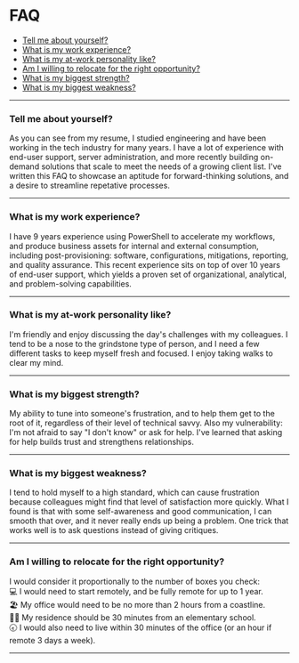 # FAQ
<!--
* [What is a challenge I am seeking?](https://github.com/tonypags/resume/blob/master/FAQ.md#what-is-a-challenge-I-am-seeking)
* [What do I like most about my current job?](https://github.com/tonypags/resume/blob/master/FAQ.md#what-do-I-like-most-about-my-current-job)
* [What do I like least about my current job?](https://github.com/tonypags/resume/blob/master/FAQ.md#what-do-I-like-least-about-my-current-job)
* [Why do I want to leave my current job?](https://github.com/tonypags/resume/blob/master/FAQ.md#why-do-I-want-to-leave-my-current-job)
* [Why have I stayed at my current job for so long?](https://github.com/tonypags/resume/blob/master/FAQ.md#why-have-i-stayed-at-my-current-job-for-so-long)
* [What type of company am I looking for?](https://github.com/tonypags/resume/blob/master/FAQ.md#what-type-of-company-am-I-looking-for) 
--> 
<!--ts-->
* [Tell me about yourself?](https://github.com/tonypags/resume/blob/master/FAQ.md#tell-me-about-yourself)
* [What is my work experience?](https://github.com/tonypags/resume/blob/master/FAQ.md#what-is-my-work-experience)
* [What is my at-work personality like?](https://github.com/tonypags/resume/blob/master/FAQ.md#what-is-my-at-work-personality-like)
* [Am I willing to relocate for the right opportunity?](https://github.com/tonypags/resume/blob/master/FAQ.md#am-I-willing-to-relocate-for-the-right-opportunity)
* [What is my biggest strength?](https://github.com/tonypags/resume/blob/master/FAQ.md#what-is-my-biggest-strength)
* [What is my biggest weakness?](https://github.com/tonypags/resume/blob/master/FAQ.md#what-is-my-biggest-weakness)
<!--te-->

---
### Tell me about yourself?
As you can see from my resume, I studied engineering and have been working in the tech industry for many years. I have a lot of experience with end-user support, server administration, and more recently building on-demand solutions that scale to meet the needs of a growing client list. 
I've written this FAQ to showcase an aptitude for forward-thinking solutions, and a desire to streamline repetative processes. 

---
### What is my work experience?
I have 9 years experience using PowerShell to accelerate my workflows, and produce business assets for internal and external consumption, including post-provisioning: software, configurations, mitigations, reporting, and quality assurance. This recent experience sits on top of over 10 years of end-user support, which yields a proven set of organizational, analytical, and problem-solving capabilities. 
<!--
---
### What is a challenge I am seeking?
I like solving problems, specifically pattern recognition and optimization. Like a lot of automation-minded geeks, I tend to apply myself toward a more efficient state. 
Specifically, one thing I want to build is a tool that helps level 1 support diagnose common issues. 

---
### What do I like most about my current job?
What I enjoy most in my current role is problem solving, and working directly with other teams. 
After moving from field support to our RMM team, I wanted to be able to see support operations data from a higher level. I got to be creative for the first time in IT. 

---
### What do I like least about my current job?
There should be more training on company procedures, especially when changes happen.

---
### Why do I want to leave my current job?
I'm looking for a new, creative challenge to focus on, and I haven't been able to find one where I am.

---
### Why have I stayed at my current job for so long?
There were a lot of opportunities and I had different roles every couple of years. I aim to stay at my next company as long or longer. We survive because we adapt. Let's adapt together! 🤝

---
### What type of company am I looking for?
One with a clear vision, and who reward teams, not just individuals. I prefer to be on a team and have a leader that respects my talents and shortcomings, assigns me appropriately, and who keeps challenging me. 
-->
---
### What is my at-work personality like?
I'm friendly and enjoy discussing the day's challenges with my colleagues. I tend to be a nose to the grindstone type of person, and I need a few different tasks to keep myself fresh and focused. I enjoy taking walks to clear my mind. 

---
### What is my biggest strength?
My ability to tune into someone's frustration, and to help them get to the root of it, regardless of their level of technical savvy. Also my vulnerability: I'm not afraid to say "I don't know" or ask for help. I've learned that asking for help builds trust and strengthens relationships. 

---
### What is my biggest weakness?
I tend to hold myself to a high standard, which can cause frustration because colleagues might find that level of satisfaction more quickly. What I found is that with some self-awareness and good communication, I can smooth that over, and it never really ends up being a problem. One trick that works well is to ask questions instead of giving critiques. 

---
### Am I willing to relocate for the right opportunity?
I would consider it proportionally to the number of boxes you check: 
<br>💻 I would need to start remotely, and be fully remote for up to 1 year. 
<br>🏖 My office would need to be no more than 2 hours from a coastline. 
<br>👩‍🏫 My residence should be 30 minutes from an elementary school. 
<br>🕣 I would also need to live within 30 minutes of the office (or an hour if remote 3 days a week).

---
<!-- note here -->

